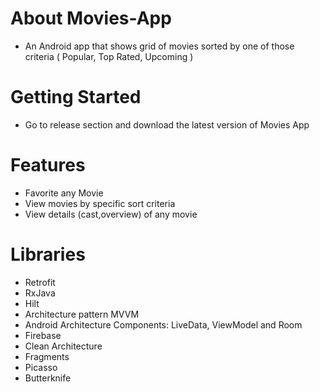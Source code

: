 # About Movies-App
- An Android app that shows grid of movies sorted by one of those criteria ( Popular, Top Rated, Upcoming )
# Getting Started
- Go to release section and download the latest version of Movies App
# Features
- Favorite any Movie
- View movies by specific sort criteria
- View details (cast,overview) of any movie
# Libraries
- Retrofit
- RxJava
- Hilt
- Architecture pattern MVVM
- Android Architecture Components: LiveData, ViewModel and Room
- Firebase
- Clean Architecture
- Fragments
- Picasso
- Butterknife
